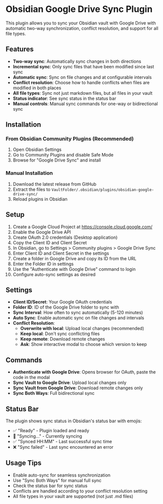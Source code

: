 # Obsidian Google Drive Sync Plugin

This plugin allows you to sync your Obsidian vault with Google Drive with automatic two-way synchronization, conflict resolution, and support for all file types.

## Features

- **Two-way sync**: Automatically sync changes in both directions
- **Incremental sync**: Only sync files that have been modified since last sync
- **Automatic sync**: Sync on file changes and at configurable intervals
- **Conflict resolution**: Choose how to handle conflicts when files are modified in both places
- **All file types**: Sync not just markdown files, but all files in your vault
- **Status indicator**: See sync status in the status bar
- **Manual controls**: Manual sync commands for one-way or bidirectional sync

## Installation

### From Obsidian Community Plugins (Recommended)
1. Open Obsidian Settings
2. Go to Community Plugins and disable Safe Mode
3. Browse for "Google Drive Sync" and install

### Manual Installation
1. Download the latest release from GitHub
2. Extract the files to `VaultFolder/.obsidian/plugins/obsidian-google-drive-sync/`
3. Reload plugins in Obsidian

## Setup

1. Create a Google Cloud Project at https://console.cloud.google.com/
2. Enable the Google Drive API
3. Create OAuth 2.0 credentials (Desktop application)
4. Copy the Client ID and Client Secret
5. In Obsidian, go to Settings > Community plugins > Google Drive Sync
6. Enter Client ID and Client Secret in the settings
7. Create a folder in Google Drive and copy its ID from the URL
8. Enter the Folder ID in settings
9. Use the "Authenticate with Google Drive" command to login
10. Configure auto-sync settings as desired

## Settings

- **Client ID/Secret**: Your Google OAuth credentials
- **Folder ID**: ID of the Google Drive folder to sync with
- **Sync Interval**: How often to sync automatically (5-120 minutes)
- **Auto Sync**: Enable automatic sync on file changes and intervals
- **Conflict Resolution**:
  - **Overwrite with local**: Upload local changes (recommended)
  - **Keep local**: Don't sync conflicting files
  - **Keep remote**: Download remote changes
  - **Ask**: Show interactive modal to choose which version to keep

## Commands

- **Authenticate with Google Drive**: Opens browser for OAuth, paste the code in the modal
- **Sync Vault to Google Drive**: Upload local changes only
- **Sync Vault from Google Drive**: Download remote changes only
- **Sync Both Ways**: Full bidirectional sync

## Status Bar

The plugin shows sync status in Obsidian's status bar with emojis:
- ✅ "Ready" - Plugin loaded and ready
- 🔄 "Syncing..." - Currently syncing
- ✅ "Synced HH:MM" - Last successful sync time
- ❌ "Sync failed" - Last sync encountered an error

## Usage Tips

- Enable auto-sync for seamless synchronization
- Use "Sync Both Ways" for manual full sync
- Check the status bar for sync status
- Conflicts are handled according to your conflict resolution setting
- All file types in your vault are supported (not just .md files)
